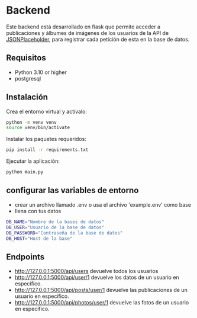 # Backend
Este backend está desarrollado en flask que permite acceder a publicaciones y álbumes de imágenes de los usuarios de la API de [JSONPlaceholder](https://jsonplaceholder.typicode.com/ "JSONPlaceholder"), para registrar cada petición de esta en la base de datos.

## Requisitos
- Python 3.10 or higher
- postgresql

## Instalación
Crea el entorno virtual y actívalo:
```bash
python -m venv venv
source venv/bin/activate
```
Instalar los paquetes requeridos:
```bash
pip install -r requirements.txt
```
Ejecutar la aplicación:
```bash
python main.py
```

## configurar las variables de entorno
- crear un archivo llamado .env o usa el archivo 'example.env' como base
- llena con tus datos
```bash
DB_NAME="Nombre de la bases de datos"
DB_USER="Usuario de la base de datos"
DB_PASSWORD="Contraseña de la base de datos"
DB_HOST="Host de la base"
```
## Endpoints
- http://127.0.0.1:5000/api/users devuelve todos los usuarios
- http://127.0.0.1:5000/api/user/1 devuelve los datos de un usuario en específico.
- http://127.0.0.1:5000/api/posts/user/1 devuelve las publicaciones de  un usuario en específico.
- http://127.0.0.1:5000/api/photos/user/1 devuelve las fotos de  un usuario en específico.